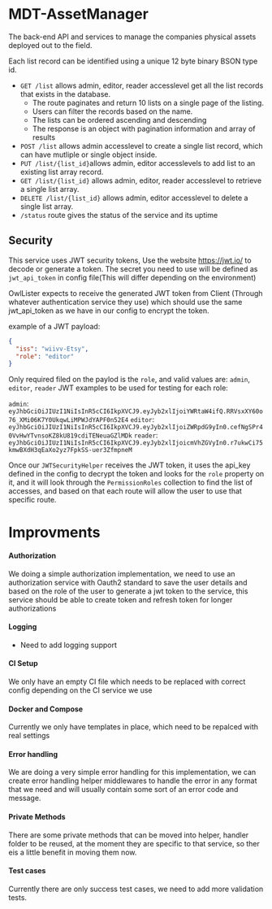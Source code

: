 # MDT-AssetManager
The back-end API and services to manage the companies physical assets deployed out to the field.

Each list record can be identified using a unique 12 byte binary BSON type id.

* `GET /list` allows admin, editor, reader accesslevel get all the list records that exists in the database. 
  * The route paginates and return 10 lists on a single page of the listing.
  * Users can filter the records based on the name.
  * The lists can be ordered ascending and descending
  * The response is an object with pagination information and array of results
* `POST /list`  allows admin accesslevel to create a single list record, which can have mutliple or single object inside.
* `PUT /list/{list_id}`allows admin, editor accesslevels to add list to an existing list array record.
* `GET /list/{list_id}` allows admin, editor, reader accesslevel to retrieve a single list array.
* `DELETE /list/{list_id}` allows admin, editor accesslevel to delete a single list array.
* `/status` route gives the status of the service and its uptime


## Security
This service uses JWT security tokens, Use the website https://jwt.io/ to decode or generate a token. The secret you need to use will be defined as `jwt_api_token` in config file(This will differ depending on the environment)

OwlLister expects to receive the generated JWT token from Client (Through whatever authentication service they use) which should use the same jwt_api_token as we have in our config to encrypt the token.

example of a JWT payload:

```json
{
  "iss": "wiivv-Etsy",
  "role": "editor"
}
```

Only required filed on the paylod is the `role`, and valid values are: `admin`, `editor`, `reader`
JWT examples to be used for testing for each role:

`admin`: `eyJhbGciOiJIUzI1NiIsInR5cCI6IkpXVCJ9.eyJyb2xlIjoiYWRtaW4ifQ.RRVsxXY60o76_XMi06K7Y0UkqwLiMPWJdYAPF0n52E4`
`editor`: `eyJhbGciOiJIUzI1NiIsInR5cCI6IkpXVCJ9.eyJyb2xlIjoiZWRpdG9yIn0.cefNgSPr40VvHwYTvnsoKZ8kU819cdiTENeuaGZlMDk`
`reader`: `eyJhbGciOiJIUzI1NiIsInR5cCI6IkpXVCJ9.eyJyb2xlIjoicmVhZGVyIn0.r7ukwCi75kmwBXdH3qEaXo2yz7FpkSS-uer3ZfmpneM`

Once our `JWTSecurityHelper` receives the JWT token, it uses the api_key defined in the config to decrypt the token and looks for the `role` property on it, and it will look through the `PermissionRoles` collection to find the list of accesses, and based on that each route will allow the user to use that specific route.

# Improvments

#### Authorization
We doing a simple authorization implementation, we need to use an authorization service with Oauth2 standard to save the user details and based on the role of the user to generate a jwt token to the service, this service should be able to create token and refresh token for longer authorizations

#### Logging
* Need to add logging support

#### CI Setup
We only have an empty CI file which needs to be replaced with correct config depending on the CI service we use

#### Docker and Compose
Currently we only have templates in place, which need to be repalced with real settings

#### Error handling
We are doing a very simple error handling for this implementation, we can create error handling helper middlewares to handle the error in any format that we need and will usually contain some sort of an error code and message.

#### Private Methods
There are some private methods that can be moved into helper, handler folder to be reused, at the moment they are specific to that service, so ther eis a little benefit in moving them now.

#### Test cases
Currently there are only success test cases, we need to add more validation tests.